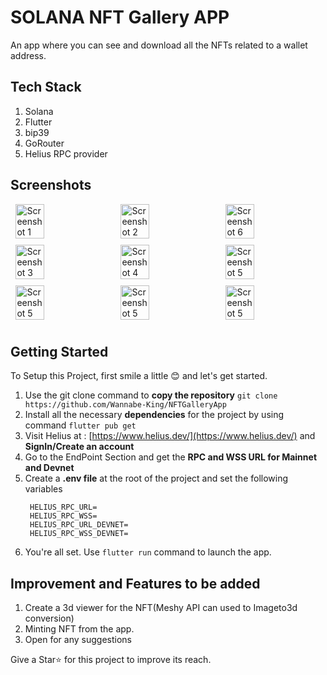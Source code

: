 # SOLANA NFT Gallery APP

An app where you can see and download all the NFTs related to a wallet address. 

## Tech Stack

1) Solana
2) Flutter
3) bip39
4) GoRouter
5) Helius RPC provider

## Screenshots

<div style="display: flex; flex-wrap: wrap; justify-content: space-around;">
    <img src="https://github.com/Wannabe-King/NFTGalleryApp/blob/main/readmeData/Screenshot_1725139005.png" alt="Screenshot 1" style="width: 30%; margin-bottom: 10px;">
    <img src="https://github.com/Wannabe-King/NFTGalleryApp/blob/main/readmeData/Screenshot_1725139018.png" alt="Screenshot 2" style="width: 30%; margin-bottom: 10px;">
    <img src="https://github.com/Wannabe-King/NFTGalleryApp/blob/main/readmeData/Screenshot_1725139032.png" alt="Screenshot 6" style="width: 30%; margin-bottom: 10px;">
    <img src="https://github.com/Wannabe-King/NFTGalleryApp/blob/main/readmeData/Screenshot_1725139059.png" alt="Screenshot 3" style="width: 30%; margin-bottom: 10px;">
    <img src="https://github.com/Wannabe-King/NFTGalleryApp/blob/main/readmeData/Screenshot_1725139083.png" alt="Screenshot 4" style="width: 30%; margin-bottom: 10px;">
    <img src="https://github.com/Wannabe-King/NFTGalleryApp/blob/main/readmeData/Screenshot_1725139128.png" alt="Screenshot 5" style="width: 30%; margin-bottom: 10px;">
    <img src="https://github.com/Wannabe-King/NFTGalleryApp/blob/main/readmeData/Screenshot_1725139136.png" alt="Screenshot 5" style="width: 30%; margin-bottom: 10px;">
    <img src="https://github.com/Wannabe-King/NFTGalleryApp/blob/main/readmeData/Screenshot_1725139146.png" alt="Screenshot 5" style="width: 30%; margin-bottom: 10px;">
    <img src="https://github.com/Wannabe-King/NFTGalleryApp/blob/main/readmeData/Screenshot_1725139160.png" alt="Screenshot 5" style="width: 30%; margin-bottom: 10px;">
</div>


## Getting Started

To Setup this Project, first smile a little 😊 and let's get started.

1) Use the git clone command to **copy the repository** ```git clone https://github.com/Wannabe-King/NFTGalleryApp```
2) Install all the necessary **dependencies** for the project by using command ```flutter pub get```
3) Visit Helius at : [https://www.helius.dev/](https://www.helius.dev/) and **SignIn/Create an account**
4) Go to the EndPoint Section and get the **RPC and WSS URL for Mainnet and Devnet**
5) Create a **.env file** at the root of the project and set the following variables
   ```
    HELIUS_RPC_URL=
    HELIUS_RPC_WSS=
    HELIUS_RPC_URL_DEVNET=
    HELIUS_RPC_WSS_DEVNET=
   ```
6) You're all set. Use ```flutter run``` command to launch the app.

## Improvement and Features to be added

1) Create a 3d viewer for the NFT(Meshy API can used to Imageto3d conversion)
2) Minting NFT from the app.
3) Open for any suggestions


Give a Star⭐ for this project to improve its reach.
